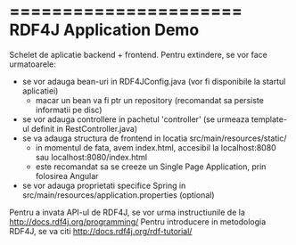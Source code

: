 ======================
RDF4J Application Demo
======================

Schelet de aplicatie backend + frontend.
Pentru extindere, se vor face urmatoarele:
- se vor adauga bean-uri in RDF4JConfig.java (vor fi disponibile la startul aplicatiei)
  - macar un bean va fi ptr un repository (recomandat sa persiste informatii pe disc)
- se vor adauga controllere in pachetul 'controller' (se urmeaza template-ul definit in RestController.java)
- se va adauga structura de frontend in locatia src/main/resources/static/
  - in momentul de fata, avem index.html, accesibil la localhost:8080 sau localhost:8080/index.html
  - este recomandat sa se creeze un Single Page Application, prin folosirea Angular
- se vor adauga proprietati specifice Spring in src/main/resources/application.properties (optional)

Pentru a invata API-ul de RDF4J, se vor urma instructiunile de la http://docs.rdf4j.org/programming/
Pentru introducere in metodologia RDF4J, se va citi http://docs.rdf4j.org/rdf-tutorial/